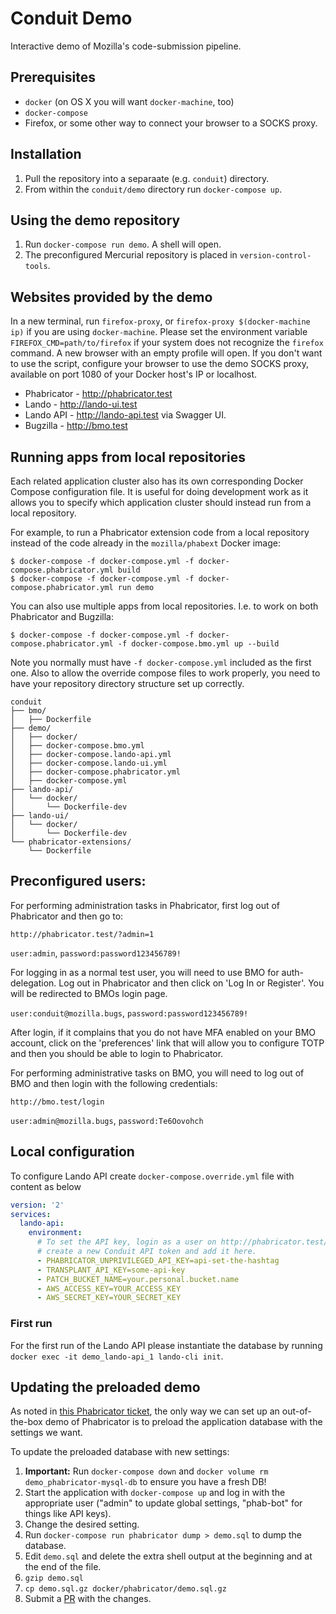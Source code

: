 # Conduit Demo

Interactive demo of Mozilla's code-submission pipeline.

## Prerequisites

 * `docker` (on OS X you will want `docker-machine`, too)
 * `docker-compose`
 * Firefox, or some other way to connect your browser to a SOCKS proxy.

## Installation

 1. Pull the repository into a separaate (e.g. `conduit`) directory.
 1. From within the `conduit/demo` directory run `docker-compose up`.

## Using the demo repository

 1. Run `docker-compose run demo`. A shell will open.
 1. The preconfigured Mercurial repository is placed in `version-control-tools`.

## Websites provided by the demo

In a new terminal, run `firefox-proxy`, or
`firefox-proxy $(docker-machine ip)` if you are using `docker-machine`.
Please set the environment variable `FIREFOX_CMD=path/to/firefox` if your
system does not recognize the `firefox` command.
A new browser with an empty profile will open.  If you don't want to use
the script, configure your browser to use the demo SOCKS proxy, available
on port 1080 of your Docker host's IP or localhost.

 * Phabricator - http://phabricator.test
 * Lando - http://lando-ui.test
 * Lando API - http://lando-api.test via Swagger UI.
 * Bugzilla - http://bmo.test

## Running apps from local repositories

Each related application cluster also has its own corresponding Docker Compose configuration file.
It is useful for doing development work as it allows you to specify which application cluster
should instead run from a local repository.

For example, to run a Phabricator extension code from a local repository instead of the code already
in the `mozilla/phabext` Docker image:

```
$ docker-compose -f docker-compose.yml -f docker-compose.phabricator.yml build
$ docker-compose -f docker-compose.yml -f docker-compose.phabricator.yml run demo
```

You can also use multiple apps from local repositories. I.e. to work on both Phabricator and Bugzilla:
```
$ docker-compose -f docker-compose.yml -f docker-compose.phabricator.yml -f docker-compose.bmo.yml up --build
```

Note you normally must have `-f docker-compose.yml` included as the first one. Also to allow the override
compose files to work properly, you need to have your repository directory structure set up correctly.

```
conduit
├── bmo/
│   ├── Dockerfile
├── demo/
│   ├── docker/
│   ├── docker-compose.bmo.yml
│   ├── docker-compose.lando-api.yml
│   ├── docker-compose.lando-ui.yml
│   ├── docker-compose.phabricator.yml
│   ├── docker-compose.yml
├── lando-api/
│   └── docker/
│       └── Dockerfile-dev
├── lando-ui/
│   └── docker/
│       └── Dockerfile-dev
└── phabricator-extensions/
    └── Dockerfile
```

## Preconfigured users:

For performing administration tasks in Phabricator, first log out of Phabricator and then go to:

`http://phabricator.test/?admin=1`

`user:admin`, `password:password123456789!`

For logging in as a normal test user, you will need to use BMO for auth-delegation. Log out in Phabricator and then click on 'Log In or Register'. You will be redirected to BMOs login page.

`user:conduit@mozilla.bugs`, `password:password123456789!`

After login, if it complains that you do not have MFA enabled on your BMO account, click on the 'preferences' link that will allow you to configure TOTP and then you should be able to login to Phabricator.

For performing administrative tasks on BMO, you will need to log out of BMO and then login with the following credentials:

`http://bmo.test/login`

`user:admin@mozilla.bugs`, `password:Te6Oovohch`

## Local configuration

To configure Lando API create `docker-compose.override.yml` file with
content as below
```yaml
version: '2'
services:
  lando-api:
    environment:
      # To set the API key, login as a user on http://phabricator.test/,
      # create a new Conduit API token and add it here.
      - PHABRICATOR_UNPRIVILEGED_API_KEY=api-set-the-hashtag
      - TRANSPLANT_API_KEY=some-api-key
      - PATCH_BUCKET_NAME=your.personal.bucket.name
      - AWS_ACCESS_KEY=YOUR_ACCESS_KEY
      - AWS_SECRET_KEY=YOUR_SECRET_KEY
```

### First run
For the first run of the Lando API please instantiate the database by running
`docker exec -it demo_lando-api_1 lando-cli init`.

## Updating the preloaded demo

As noted in [this Phabricator ticket](https://secure.phabricator.com/T5310),
the only way we can set up an out-of-the-box demo of Phabricator is to preload
the application database with the settings we want.

To update the preloaded database with new settings:

 1. **Important:** Run `docker-compose down` and
    `docker volume rm demo_phabricator-mysql-db` to ensure you have a
    fresh DB!
 1. Start the application with `docker-compose up` and log in with the
    appropriate user ("admin" to update global settings, "phab-bot" for
    things like API keys).
 1. Change the desired setting.
 1. Run `docker-compose run phabricator dump > demo.sql` to dump the
    database.
 1. Edit `demo.sql` and delete the extra shell output at the beginning and at
    the end of the file.
 1. `gzip demo.sql`
 1. `cp demo.sql.gz docker/phabricator/demo.sql.gz`
 1. Submit a [PR](https://github.com/mozilla-conduit/conduit-demo/pulls) with
    the changes.
